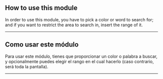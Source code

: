## How to use this module
In order to use this module, you have to pick a color or word to search for; and if you want to restrict the area to search in, insert the range of it.

---

## Como usar este módulo
Para usar este módulo, tienes que proporcionar un color o palabra a buscar, y opcionalmente puedes elegir el
rango en el cual hacerlo (caso contrario, será toda la pantalla).


---




